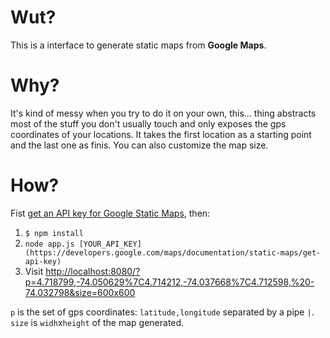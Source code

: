 # Wut?

This is a interface to generate static maps from **Google Maps**.

# Why?

It's kind of messy when you try to do it on your own, this... thing abstracts most of the stuff you don't usually touch and only exposes the gps coordinates of your locations. It takes the first location as a starting point and the last one as finis. You can also customize the map size.

# How?

Fist [get an API key for Google Static Maps](https://developers.google.com/maps/documentation/static-maps/get-api-key), then:

1. `$ npm install`
1. `node app.js [YOUR_API_KEY](https://developers.google.com/maps/documentation/static-maps/get-api-key)`
1. Visit [http://localhost:8080/?p=4.718799,-74.050629%7C4.714212,-74.037668%7C4.712598,%20-74.032798&size=600x600](http://localhost:8080/?p=4.718799,-74.050629%7C4.714212,-74.037668%7C4.712598,%20-74.032798&size=600x600)

`p` is the set of gps coordinates: `latitude,longitude` separated by a pipe `|`.
`size` is `widh`x`height` of the map generated.

